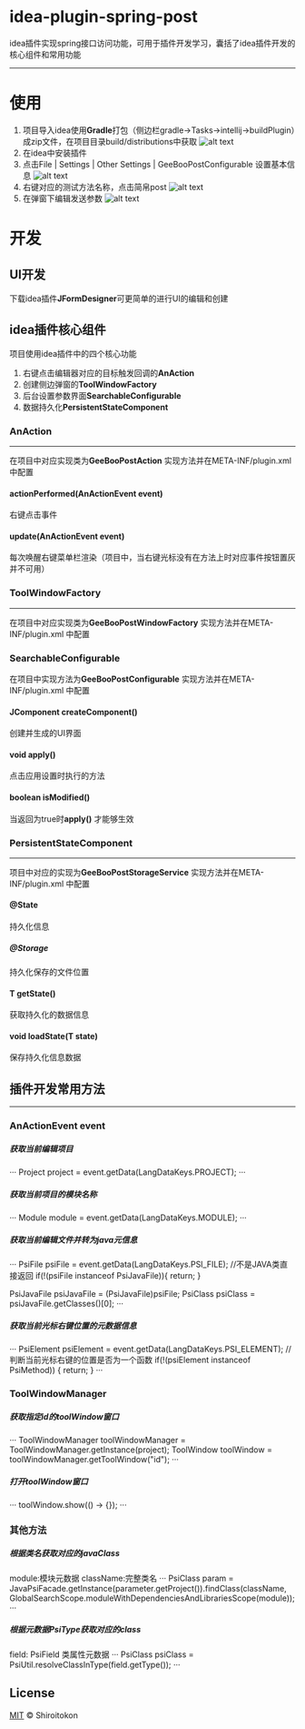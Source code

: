 # idea-plugin-spring-post
idea插件实现spring接口访问功能，可用于插件开发学习，囊括了idea插件开发的核心组件和常用功能
___
# 使用

1. 项目导入idea使用**Gradle**打包（侧边栏gradle->Tasks->intellij->buildPlugin）成zip文件，在项目目录build/distributions中获取
![alt text](/images/build.png)
2. 在idea中安装插件
3. 点击File | Settings | Other Settings | GeeBooPostConfigurable 设置基本信息
![alt text](/images/set.png)
4. 右键对应的测试方法名称，点击简帛post
![alt text](/images/action.png)
5. 在弹窗下编辑发送参数
![alt text](/images/toolWindow.png)

# 开发
## UI开发
下载idea插件**JFormDesigner**可更简单的进行UI的编辑和创建
## idea插件核心组件
项目使用idea插件中的四个核心功能

1. 右键点击编辑器对应的目标触发回调的**AnAction**
2. 创建侧边弹窗的**ToolWindowFactory**
3. 后台设置参数界面**SearchableConfigurable**
4. 数据持久化**PersistentStateComponent**

### AnAction
___
在项目中对应实现类为**GeeBooPostAction** 实现方法并在META-INF/plugin.xml 中配置
#### actionPerformed(AnActionEvent event)
右键点击事件
#### update(AnActionEvent event)
每次唤醒右键菜单栏渲染（项目中，当右键光标没有在方法上时对应事件按钮置灰并不可用）

### ToolWindowFactory
___
在项目中对应实现类为**GeeBooPostWindowFactory** 实现方法并在META-INF/plugin.xml 中配置

### SearchableConfigurable
在项目中实现方法为**GeeBooPostConfigurable** 实现方法并在META-INF/plugin.xml 中配置
#### JComponent createComponent()
创建并生成的UI界面
#### void apply()
点击应用设置时执行的方法
#### boolean isModified()
当返回为true时**apply()** 才能够生效

### PersistentStateComponent
___
项目中对应的实现为**GeeBooPostStorageService** 实现方法并在META-INF/plugin.xml 中配置
#### @State
持久化信息
##### @Storage
持久化保存的文件位置
#### T  getState()
获取持久化的数据信息
#### void loadState(T state)
保存持久化信息数据

## 插件开发常用方法
___
### AnActionEvent event
##### 获取当前编辑项目
···
Project project = event.getData(LangDataKeys.PROJECT);
···
##### 获取当前项目的模块名称
···
Module module = event.getData(LangDataKeys.MODULE);
···
##### 获取当前编辑文件并转为java元信息
···
PsiFile psiFile = event.getData(LangDataKeys.PSI_FILE);
//不是JAVA类直接返回
  if(!(psiFile instanceof  PsiJavaFile)){
    return;
   }

PsiJavaFile psiJavaFile = (PsiJavaFile)psiFile;
PsiClass psiClass = psiJavaFile.getClasses()[0];
···
##### 获取当前光标右键位置的元数据信息
···
PsiElement psiElement = event.getData(LangDataKeys.PSI_ELEMENT);
//判断当前光标右键的位置是否为一个函数
if(!(psiElement instanceof PsiMethod)) {
            return;
}
···
### ToolWindowManager
##### 获取指定id的toolWindow窗口
···
ToolWindowManager toolWindowManager = ToolWindowManager.getInstance(project);
ToolWindow toolWindow = toolWindowManager.getToolWindow("id");
···
##### 打开toolWindow窗口
···
toolWindow.show(() -> {});
···
### 其他方法
##### 根据类名获取对应的javaClass
module:模块元数据 className:完整类名 
···
PsiClass param = JavaPsiFacade.getInstance(parameter.getProject()).findClass(className, GlobalSearchScope.moduleWithDependenciesAndLibrariesScope(module));
···
##### 根据元数据PsiType获取对应的class
field: PsiField 类属性元数据 
···
PsiClass psiClass = PsiUtil.resolveClassInType(field.getType());
···

## License

[MIT](LICENSE) © Shiroitokon
